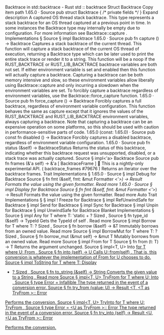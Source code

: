 Backtrace in std::backtrace - Rust
std
::
backtrace
Struct
Backtrace
Copy item path
1.65.0
·
Source
pub struct Backtrace {
/* private fields */
}
Expand description
A captured OS thread stack backtrace.
This type represents a stack backtrace for an OS thread captured at a
previous point in time. In some instances the
Backtrace
type may
internally be empty due to configuration. For more information see
Backtrace::capture
.
Implementations
§
Source
§
impl
Backtrace
1.65.0
·
Source
pub fn
capture
() ->
Backtrace
Captures a stack backtrace of the current thread.
This function will capture a stack backtrace of the current OS thread of
execution, returning a
Backtrace
type which can be later used to print
the entire stack trace or render it to a string.
This function will be a noop if the
RUST_BACKTRACE
or
RUST_LIB_BACKTRACE
backtrace variables are both not set. If either
environment variable is set and enabled then this function will actually
capture a backtrace. Capturing a backtrace can be both memory intensive
and slow, so these environment variables allow liberally using
Backtrace::capture
and only incurring a slowdown when the environment
variables are set.
To forcibly capture a backtrace regardless of environment variables, use
the
Backtrace::force_capture
function.
1.65.0
·
Source
pub fn
force_capture
() ->
Backtrace
Forcibly captures a full backtrace, regardless of environment variable
configuration.
This function behaves the same as
capture
except that it ignores the
values of the
RUST_BACKTRACE
and
RUST_LIB_BACKTRACE
environment
variables, always capturing a backtrace.
Note that capturing a backtrace can be an expensive operation on some
platforms, so this should be used with caution in performance-sensitive
parts of code.
1.65.0 (const: 1.65.0)
·
Source
pub const fn
disabled
() ->
Backtrace
Forcibly captures a disabled backtrace, regardless of environment
variable configuration.
1.65.0
·
Source
pub fn
status
(&self) ->
BacktraceStatus
Returns the status of this backtrace, indicating whether this backtrace
request was unsupported, disabled, or a stack trace was actually
captured.
Source
§
impl<'a>
Backtrace
Source
pub fn
frames
(&'a self) -> &'a [
BacktraceFrame
]
🔬
This is a nightly-only experimental API. (
backtrace_frames
#79676
)
Returns an iterator over the backtrace frames.
Trait Implementations
§
1.65.0
·
Source
§
impl
Debug
for
Backtrace
Source
§
fn
fmt
(&self, fmt: &mut
Formatter
<'_>) ->
Result
Formats the value using the given formatter.
Read more
1.65.0
·
Source
§
impl
Display
for
Backtrace
Source
§
fn
fmt
(&self, fmt: &mut
Formatter
<'_>) ->
Result
Formats the value using the given formatter.
Read more
Auto Trait Implementations
§
§
impl !
Freeze
for
Backtrace
§
impl
RefUnwindSafe
for
Backtrace
§
impl
Send
for
Backtrace
§
impl
Sync
for
Backtrace
§
impl
Unpin
for
Backtrace
§
impl
UnwindSafe
for
Backtrace
Blanket Implementations
§
Source
§
impl<T>
Any
for T
where
    T: 'static + ?
Sized
,
Source
§
fn
type_id
(&self) ->
TypeId
Gets the
TypeId
of
self
.
Read more
Source
§
impl<T>
Borrow
<T> for T
where
    T: ?
Sized
,
Source
§
fn
borrow
(&self) ->
&T
Immutably borrows from an owned value.
Read more
Source
§
impl<T>
BorrowMut
<T> for T
where
    T: ?
Sized
,
Source
§
fn
borrow_mut
(&mut self) ->
&mut T
Mutably borrows from an owned value.
Read more
Source
§
impl<T>
From
<T> for T
Source
§
fn
from
(t: T) -> T
Returns the argument unchanged.
Source
§
impl<T, U>
Into
<U> for T
where
    U:
From
<T>,
Source
§
fn
into
(self) -> U
Calls
U::from(self)
.
That is, this conversion is whatever the implementation of
From
<T> for U
chooses to do.
Source
§
impl<T>
ToString
for T
where
    T:
Display
+ ?
Sized
,
Source
§
fn
to_string
(&self) ->
String
Converts the given value to a
String
.
Read more
Source
§
impl<T, U>
TryFrom
<U> for T
where
    U:
Into
<T>,
Source
§
type
Error
=
Infallible
The type returned in the event of a conversion error.
Source
§
fn
try_from
(value: U) ->
Result
<T, <T as
TryFrom
<U>>::
Error
>
Performs the conversion.
Source
§
impl<T, U>
TryInto
<U> for T
where
    U:
TryFrom
<T>,
Source
§
type
Error
= <U as
TryFrom
<T>>::
Error
The type returned in the event of a conversion error.
Source
§
fn
try_into
(self) ->
Result
<U, <U as
TryFrom
<T>>::
Error
>
Performs the conversion.